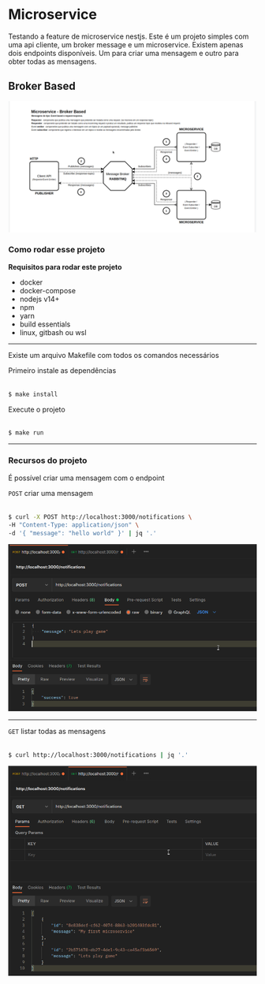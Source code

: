 # Microservice

Testando a feature de microservice nestjs.
Este é um projeto simples com uma api cliente, um broker message e um microservice.
Existem apenas dois endpoints disponíveis. Um para criar uma mensagem e outro para obter todas as mensagens.

## Broker Based

![](docs/microservice-doc.png)


### Como rodar esse projeto

**Requisitos para rodar este projeto**

- docker
- docker-compose
- nodejs v14+
- npm
- yarn
- build essentials
- linux, gitbash ou wsl

---

Existe um arquivo Makefile com todos os comandos necessários 

Primeiro instale as dependências

```sh

$ make install

```

Execute o projeto

```sh

$ make run

```

---

### Recursos do projeto

É possível criar uma mensagem com o endpoint 

`POST` criar uma mensagem

```sh

$ curl -X POST http://localhost:3000/notifications \
-H "Content-Type: application/json" \
-d '{ "message": "hello world" }' | jq '.'

```

![](docs/create-message.png)

---

`GET` listar todas as mensagens

```sh

$ curl http://localhost:3000/notifications | jq '.'

```

![](docs/get-messages.png)
